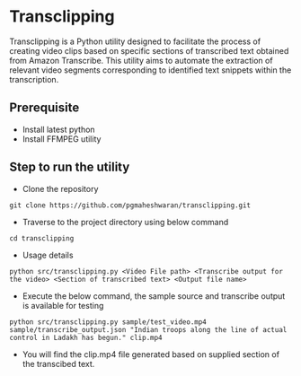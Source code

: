 # Transclipping

Transclipping is a Python utility designed to facilitate the process of creating video clips based on specific sections of transcribed text obtained from Amazon Transcribe. This utility aims to automate the extraction of relevant video segments corresponding to identified text snippets within the transcription.

## Prerequisite 
* Install latest python
* Install FFMPEG utility 

## Step to run the utility

* Clone the repository

`git clone https://github.com/pgmaheshwaran/transclipping.git`

* Traverse to the project directory using below command

`cd transclipping`

* Usage details

`python src/transclipping.py <Video File path> <Transcribe output for the video> <Section of transcribed text> <Output file name> `

* Execute the below command, the sample source and transcribe output is available for testing

`python src/transclipping.py sample/test_video.mp4 sample/transcribe_output.json "Indian troops along the line of actual control in Ladakh has begun." clip.mp4`

* You will find the clip.mp4 file generated based on supplied section of the transcibed text.

